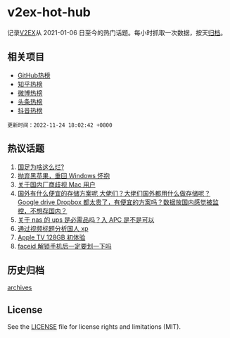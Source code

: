# v2ex-hot-hub

 记录[V2EX](https://www.v2ex.com/)从 2021-01-06 日至今的热门话题。每小时抓取一次数据，按天[归档](archives)。
 
 ## 相关项目

- [GitHub热榜](https://github.com/lonnyzhang423/github-hot-hub)
- [知乎热榜](https://github.com/lonnyzhang423/zhihu-hot-hub)
- [微博热榜](https://github.com/lonnyzhang423/weibo-hot-hub)
- [头条热榜](https://github.com/lonnyzhang423/toutiao-hot-hub)
- [抖音热榜](https://github.com/lonnyzhang423/douyin-hot-hub)


 `更新时间：2022-11-24 18:02:42 +0800`

## 热议话题

1. [国足为啥这么烂?](https://www.v2ex.com/t/897544)
1. [抛弃黑苹果，重回 Windows 怀抱](https://www.v2ex.com/t/897469)
1. [关于国内厂商歧视 Mac 用户](https://www.v2ex.com/t/897445)
1. [国外有什么便宜的存储方案呢 大佬们？大佬们国外都用什么做存储呢？ Google drive Dropbox 都太贵了，有便宜的方案吗？数据放国内感觉被监控，不想存国内？](https://www.v2ex.com/t/897424)
1. [关于 nas 的 ups 是必需品吗？入 APC 是不是可以](https://www.v2ex.com/t/897474)
1. [通过视频标题分析国人 xp](https://www.v2ex.com/t/897558)
1. [Apple TV 128GB 初体验](https://www.v2ex.com/t/897508)
1. [faceid 解锁手机后一定要划一下吗](https://www.v2ex.com/t/897506)

## 历史归档

[archives](archives)

## License

See the [LICENSE](LICENSE) file for license rights and limitations (MIT).
